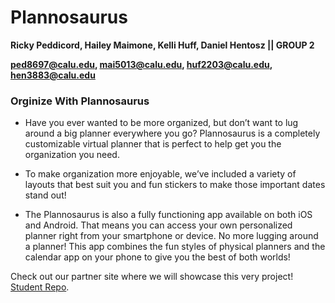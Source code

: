 # Plannosaurus
**Ricky Peddicord, Hailey Maimone, Kelli Huff, Daniel Hentosz || GROUP 2**

**ped8697@calu.edu, mai5013@calu.edu, huf2203@calu.edu, hen3883@calu.edu**


### Orginize With Plannosaurus
* Have you ever wanted to be more organized, but don’t want to lug around a big planner everywhere you go?  Plannosaurus is a completely customizable virtual planner that is perfect to help get you the organization you need. 

 

* To make organization more enjoyable, we’ve included a variety of layouts that best suit you and fun stickers to make those important dates stand out!

 

* The Plannosaurus is also a fully functioning app available on both iOS and Android.  That means you can access your own personalized planner right from your smartphone or device.  No more lugging around a planner!  This app combines the fun styles of physical planners and the calendar app on your phone to give you the best of both worlds!

Check out our partner site where we will showcase this very project! [Student Repo](https://studentrepo.com/Project/Details/53).


